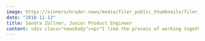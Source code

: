 ```yaml
---
image: https://sinnerschrader.news/media/filer_public_thumbnails/filer_public/f0/c7/f0c73658-c02c-459a-97de-c89f36c1a213/700px_im_gesprach_mit_sandra_zollner.png__480x288_q85_crop_subsampling-2_upscale.png
date: "2018-11-13"
title: Sandra Zollner, Junior Product Engineer
content: <div class="newsbody"><p>"I like the process of working together to create something, to make something new!"<br/><br/>Sandra Zollner works as a Junior Product Engineer in the studio of SinnerSchrader in Munich. She came to SinnerSchrader during her studies via OPEN DOORS, which will take place this year on 27 November 2018 in Berlin, Frankfurt and Hamburg, and on 04 December 2018 in Munich. Registration at <a href="mailto&#58;opendoor@sinnerschrader.com">opendoor@sinnerschrader.com</a>.</p><p><strong>How did you first hear about SinnerSchrader?</strong><br/>From the Open Doors Day, which all interested students can take part in across different cities. The culture at the Munich studio and the atmosphere among the employees appealed to me immediately, but what convinced me was that they talked a lot about UX. Design combined with technology, interdisciplinary work - this was just the thing for me. My degree in media technology also focused on this.</p><p><strong>What exactly do you do at our company?</strong><br/>I have just finished onboarding a new project and have to work with new technologies. For this purpose, I am learning React and TypeScript and gaining insights into back-end frameworks. This is all for the front-end implementation of a React web application.</p><p><strong>What kind of jobs do you enjoy the most?</strong><br/>I like developing both smaller and larger features with frameworks like Angular and React; I really enjoy coding. I also like consulting with creative workers in order to find the best solution together. As well as the technical implementation, I always keep an eye on the user experience and aesthetics, too.<br/>I like the process of working together to create something, to make something new!</p><p><strong>What is important to you in daily business?</strong><br/>Communication, team play and transparency within a company are top priorities for me. Understanding why decisions are made, being informed. Being able to talk about problems as well as positive feedback is something that I see as a sign of respect for me on the part of my colleagues and supervisors. Continuous learning, for example by means of good projects that challenge you, is also important to me. </p><p><strong>Why Munich?</strong><br/>I was born in Munich and have developed roots here, both personally and professionally. My favourite places here&#58; </p><ul><li>Having a beer after work by the river Isar/the Wittelsbacherbrücke bridge</li><li>Lunch at Orange Box (tip&#58; halloumi wraps)</li><li>Concerts at Milla </li><li>Attentat Griechischer Salat restaurant</li><li>Gärtnerplatz</li><li>Barbecue parties on our SinnerSchrader terrace in Munich, whether it’s with customers or for our summer party</li></ul><p><strong>What do you like to do online, which apps do you use?</strong><br/>I could listen to music all day long, so Spotify is my favourite app. I also use the Zeit news app, Nike Run Club, airbnb and Instagram, and I chat a lot on WhatsApp, Telegram and Facebook.<br/>I would like to launch an app in the social sphere or for environmental protection, e.g. an app that helps people integrate...</p></div>
---
```


